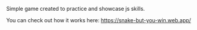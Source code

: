 Simple game created to practice and showcase js skills.

You can check out how it works here: https://snake-but-you-win.web.app/